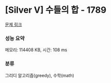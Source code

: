 # [Silver V] 수들의 합 - 1789 

[문제 링크](https://www.acmicpc.net/problem/1789) 

### 성능 요약

메모리: 114408 KB, 시간: 108 ms

### 분류

그리디 알고리즘(greedy), 수학(math)

